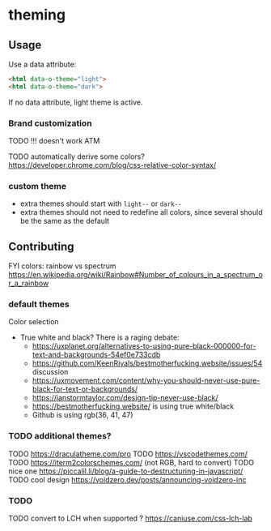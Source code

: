 
# theming


## Usage

Use a data attribute:
```html
<html data-o-theme="light">
<html data-o-theme="dark">
```

If no data attribute, light theme is active.

### Brand customization

TODO !!! doesn't work ATM

TODO automatically derive some colors? https://developer.chrome.com/blog/css-relative-color-syntax/

### custom theme

* extra themes should start with `light--` or `dark--`
* extra themes should not need to redefine all colors, since several should be the same as the default


## Contributing

FYI colors: rainbow vs spectrum https://en.wikipedia.org/wiki/Rainbow#Number_of_colours_in_a_spectrum_or_a_rainbow

### default themes

Color selection
* True white and black? There is a raging debate:
  * https://uxplanet.org/alternatives-to-using-pure-black-000000-for-text-and-backgrounds-54ef0e733cdb
  * https://github.com/KeenRivals/bestmotherfucking.website/issues/54 discussion
  * https://uxmovement.com/content/why-you-should-never-use-pure-black-for-text-or-backgrounds/
  * https://ianstormtaylor.com/design-tip-never-use-black/
  * https://bestmotherfucking.website/ is using true white/black
  * Github is using rgb(36, 41, 47)

### TODO additional themes?

TODO https://draculatheme.com/pro
TODO https://vscodethemes.com/
TODO https://iterm2colorschemes.com/ (not RGB, hard to convert)
TODO nice one https://piccalil.li/blog/a-guide-to-destructuring-in-javascript/
TODO cool design https://voidzero.dev/posts/announcing-voidzero-inc

### TODO

TODO convert to LCH when supported ? https://caniuse.com/css-lch-lab
